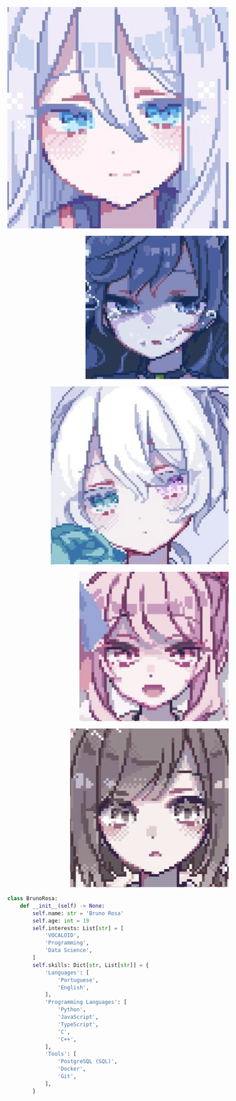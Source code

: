 <p align="right"><img style="height: 100;" src="assets/img/kanade.jpeg" alt="kanade" /></p>
<p align="right"><img style="height: 100;" src="assets/img/mafuyu.jpeg" alt="mafuyu" /></p>
<p align="right"><img style="height: 100;" src="assets/img/miku.jpeg" alt="miku" /></p>
<p align="right"><img style="height: 100;" src="assets/img/mizuki.jpeg" alt="mizuki" /></p>
<p align="right"><img style="height: 100;" src="assets/img/ena.jpeg" alt="ena" /></p>


```python
class BrunoRosa:
    def __init__(self) -> None:
        self.name: str = 'Bruno Rosa'
        self.age: int = 19
        self.interests: List[str] = [
            'VOCALOID',
            'Programming',
            'Data Science',
        ]
        self.skills: Dict[str, List[str]] = {
            'Languages': [
                'Portuguese',
                'English',
            ],
            'Programming Languages': [
                'Python',
                'JavaScript',
                'TypeScript',
                'C',
                'C++',
            ],
            'Tools': [
                'PostgreSQL (SQL)',
                'Docker',
                'Git',
            ],
        }
```
